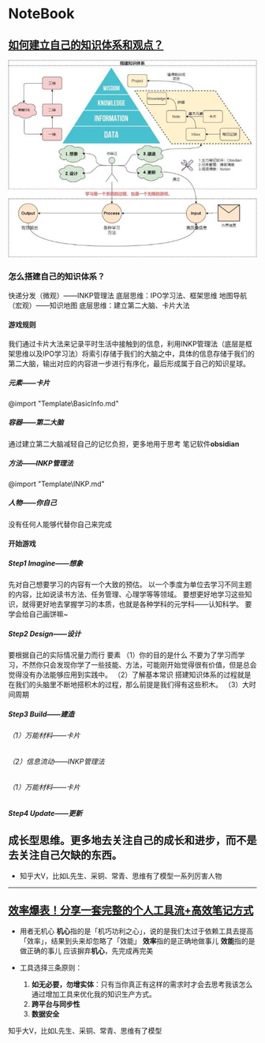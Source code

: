 # NoteBook

## [如何建立自己的知识体系和观点？](https://www.zhihu.com/question/52782284/answer/1798716003)
![](image/study_function.jpg)
### 怎么搭建自己的知识体系？
快递分发（微观）——INKP管理法 底层思维：IPO学习法、框架思维
地图导航（宏观）——知识地图 底层思维：建立第二大脑、卡片大法
#### 游戏规则
我们通过卡片大法来记录平时生活中接触到的信息，利用INKP管理法（底层是框架思维以及IPO学习法）将索引存储于我们的大脑之中，具体的信息存储于我们的第二大脑，输出对应的内容进一步进行有序化，最后形成属于自己的知识星球。
##### 元素——卡片
@import "Template\BasicInfo.md"

##### 容器——第二大脑
通过建立第二大脑减轻自己的记忆负担，更多地用于思考
笔记软件**obsidian**

##### 方法——INKP管理法
@import "Template\INKP.md"

##### 人物——你自己
没有任何人能够代替你自己来完成

#### 开始游戏
##### Step1 Imagine——想象
先对自己想要学习的内容有一个大致的预估。
以一个季度为单位去学习不同主题的内容，比如说读书方法、任务管理、心理学等等领域。
要想更好地学习这些知识，就得更好地去掌握学习的本质，也就是各种学科的元学科——认知科学。
要学会给自己画饼嘛~
##### Step2 Design——设计
要根据自己的实际情况量力而行
要素
（1）你的目的是什么
不要为了学习而学习，不然你只会发现你学了一些技能、方法，可能刚开始觉得很有价值，但是总会觉得没有办法能够应用到实践中。
（2）了解基本常识
搭建知识体系的过程就是在我们的头脑里不断地搭积木的过程，那么前提是我们得有这些积木。
（3）大时间周期
##### Step3 Build——建造
###### （1）万能材料——卡片
###### （2）信息流动——INKP管理法
###### （1）万能材料——卡片
###### 
##### Step4 Update——更新

成长型思维。更多地去关注自己的成长和进步，而不是去关注自己欠缺的东西。
---
* 知乎大V，比如L先生、采铜、常青、思维有了模型一系列厉害人物
---

## [效率爆表！分享一套完整的个人工具流+高效笔记方式](https://zhuanlan.zhihu.com/p/440575138)
* 用者无机心
**机心**指的是「机巧功利之心」，说的是我们太过于依赖工具去提高「效率」，结果到头来却忽略了「效能」
**效率**指的是正确地做事儿
**效能**指的是做正确的事儿
应该摒弃**机心**，先完成再完美

* 工具选择三条原则：
  1. **如无必要，勿增实体**：只有当你真正有这样的需求时才会去思考我该怎么通过增加工具来优化我的知识生产方式。
  2. **跨平台与同步性**
  3. **数据安全**

知乎大V，比如L先生、采铜、常青、思维有了模型